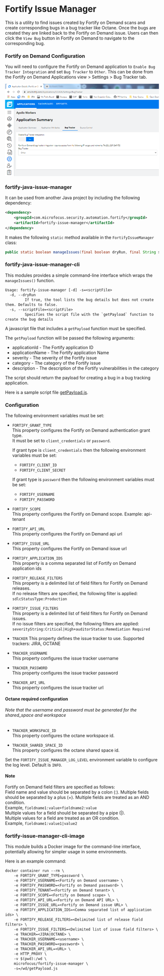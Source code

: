 # Fortify Issue Manager

This is a utility to find issues created by Fortify on Demand scans and create corresponding bugs in a bug tracker like Octane. Once the bugs are created they are linked back to the Fortify on Demand issue. Users can then click the `View Bug` button in Fortify on Demand to navigate to the corresponding bug.

### Fortify on Demand Configuration
You will need to configure the Fortify on Demand application to `Enable Bug Tracker Integration` and set `Bug Tracker` to `Other`. This can be done from the Fortify on Demand Applications view > Settings > Bug Tracker tab.

![Settings](images/FoDsettings.png)

### fortify-java-issue-manager

It can be used from another Java project by including the following dependency:

```xml
<dependency>
    <groupId>com.microfocus.security.automation.fortify</groupId>
    <artifactId>fortify-issue-manager</artifactId>
</dependency>
```

It makes the following `static` method available in the `FortifyIssueManager` class:

```java
public static boolean manageIssues(final boolean dryRun, final String scriptFile)
```

### fortify-java-issue-manager-cli

This modules provides a simple command-line interface which wraps the `manageIssues()` function.

    Usage: fortify-issue-manager [-d] -s=<scriptFile>
      -d, --dryRun
             If true, the tool lists the bug details but does not create them. Defaults to false.
      -s, --scriptFile=<scriptFile>
             Specifies the script file with the `getPayload` function to create the bug details

A javascript file that includes a `getPayload` function must be specified.

The `getPayload` function will be passed the following arguments:
- applicationId - The Fortify application ID
- applicationName - The Fortify application Name
- severity - The severity of the Fortify issue
- category - The category of the Fortify issue
- description - The description of the Fortify vulnerabilities in the category

The script should return the payload for creating a bug in a bug tracking application.  

Here is a sample script file [getPayload.js](./fortify-issue-manager/src/test/resources/getPayload.js).

### Configuration
The following environment variables must be set:
- `FORTIFY_GRANT_TYPE`  
    This property configures the Fortify on Demand authentication grant type.  
    It must be set to `client_credentials` or `password`.

    If grant type is `client_credentials` then the following environment variables must be set:
     - `FORTIFY_CLIENT_ID`
     - `FORTIFY_CLIENT_SECRET`

    If grant type is `password` then the following environment variables must be set:
     - `FORTIFY_USERNAME`
     - `FORTIFY_PASSWORD`

- `FORTIFY_SCOPE`  
    This property configures the Fortify on Demand scope. Example: api-tenant

- `FORTIFY_API_URL`  
    This property configures the Fortify on Demand api url

- `FORTIFY_ISSUE_URL`  
    This property configures the Fortify on Demand issue url

- `FORTIFY_APPLICATION_IDS`  
    This property is a comma separated list of Fortify on Demand application ids

- `FORTIFY_RELEASE_FILTERS`  
    This property is a delimited list of field filters for Fortify on Demand releases.  
    If no release filters are specified, the following filter is applied:  
    `sdlcStatusType:Production`

- `FORTIFY_ISSUE_FILTERS`  
    This property is a delimited list of field filters for Fortify on Demand issues.  
    If no issue filters are specified, the following filters are applied:  
    `severityString:Critical|High+auditorStatus:Remediation Required`

- `TRACKER`
    This property defines the issue tracker to use.
    Supported trackers: JIRA, OCTANE

- `TRACKER_USERNAME`  
    This property configures the issue tracker username

- `TRACKER_PASSWORD`  
    This property configures the issue tracker password

- `TRACKER_API_URL`  
    This property configures the issue tracker url

#### Octane required configuration
###### Note that the username and password must be generated for the shared_space and workspace

- `TRACKER_WORKSPACE_ID`  
  This property configures the octane workspace id.

- `TRACKER_SHARED_SPACE_ID`  
  This property configures the octane shared space id.

Set the `FORTIFY_ISSUE_MANAGER_LOG_LEVEL` environment variable to configure the log level. Default is `INFO`.

#### Note
Fortify on Demand field filters are specified as follows:  
Field name and value should be separated by a colon (:). Multiple fields should be separated by a plus (+). Multiple fields are treated as an AND condition.  
Example, `fieldname1:value+fieldname2:value`  
Multiple values for a field should be separated by a pipe (|).  
Multiple values for a field are treated as an OR condition.  
Example, `fieldname1:value1|value2`

### fortify-issue-manager-cli-image
This module builds a Docker image for the command-line interface, potentially allowing for simpler usage in some environments.

Here is an example command:

```
docker container run --rm \
    -e FORTIFY_GRANT_TYPE=password \
    -e FORTIFY_USERNAME=<Fortify on Demand username> \
    -e FORTIFY_PASSWORD=<Fortify on Demand password> \
    -e FORTIFY_TENANT=<Fortify on Demand tenant> \
    -e FORTIFY_SCOPE=<Fortify on Demand scope> \
    -e FORTIFY_API_URL=<Fortify on Demand API URL> \
    -e FORTIFY_ISSUE_URL=<Fortify on Demand issue URL> \
    -e FORTIFY_APPLICATION_IDS=<Comma separated list of application ids> \
    -e FORTIFY_RELEASE_FILTERS=<Delimited list of release field filters> \
    -e FORTIFY_ISSUE_FILTERS=<Delimited list of issue field filters> \
    -e TRACKER=<JIRA|OCTANE> \
    -e TRACKER_USERNAME=<username> \
    -e TRACKER_PASSWORD=<password> \
    -e TRACKER_API_URL=<URL> \
    -e HTTP_PROXY \
    -v $(pwd):/wd \
    microfocus/fortify-issue-manager \
    -s=/wd/getPayload.js
```
